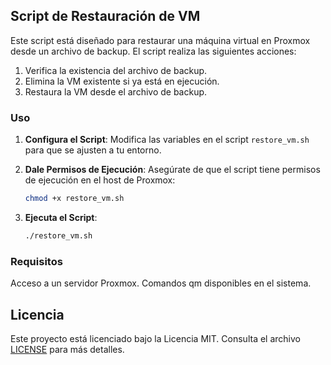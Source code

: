 ## Script de Restauración de VM

Este script está diseñado para restaurar una máquina virtual en Proxmox desde un archivo de backup. El script realiza las siguientes acciones:

1. Verifica la existencia del archivo de backup.
2. Elimina la VM existente si ya está en ejecución.
3. Restaura la VM desde el archivo de backup.

### Uso

1. **Configura el Script**: Modifica las variables en el script `restore_vm.sh` para que se ajusten a tu entorno.

2. **Dale Permisos de Ejecución**: Asegúrate de que el script tiene permisos de ejecución en el host de Proxmox:
   ```sh
   chmod +x restore_vm.sh

3. **Ejecuta el Script**:
   ```sh
   ./restore_vm.sh

### Requisitos
Acceso a un servidor Proxmox.
Comandos qm disponibles en el sistema.

## Licencia

Este proyecto está licenciado bajo la Licencia MIT. Consulta el archivo [LICENSE](LICENSE) para más detalles.
